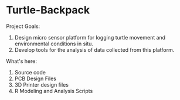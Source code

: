 # Turtle-Backpack

Project Goals:  

1. Design micro sensor platform for logging turtle movement and environmental conditions in situ.
2. Develop tools for the analysis of data collected from this platform. 


What's here:

1. Source code
1. PCB Design Files
1. 3D Printer design files
1. R Modeling and Analysis Scripts

